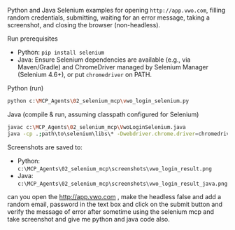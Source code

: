 Python and Java Selenium examples for opening `http://app.vwo.com`, filling random credentials, submitting, waiting for an error message, taking a screenshot, and closing the browser (non-headless).

Run prerequisites
- Python: `pip install selenium`
- Java: Ensure Selenium dependencies are available (e.g., via Maven/Gradle) and ChromeDriver managed by Selenium Manager (Selenium 4.6+), or put `chromedriver` on PATH.

Python (run)
```bash
python c:\MCP_Agents\02_selenium_mcp\vwo_login_selenium.py
```

Java (compile & run, assuming classpath configured for Selenium)
```bash
javac c:\MCP_Agents\02_selenium_mcp\VwoLoginSelenium.java
java -cp .;path\to\selenium\libs\* -Dwebdriver.chrome.driver=chromedriver VwoLoginSelenium
```

Screenshots are saved to:
- Python: `c:\MCP_Agents\02_selenium_mcp\screenshots\vwo_login_result.png`
- Java: `c:\MCP_Agents\02_selenium_mcp\screenshots\vwo_login_result_java.png`

can you open the http://app.vwo.com , make the headless false and add a random email, password in the text box and click on the submit button and verify the message of error after sometime using the selenium mcp and take screenshot and give me python and java code also.
